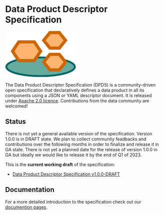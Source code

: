 # Data Product Descriptor Specification

![Open Data Mesh Initiative Logo](./docs/images/logo-odm.png)

The Data Product Descriptor Specification (DPDS) is a community-driven open specification that declaratively defines a data product in all its components using a JSON or YAML descriptor document. It is released under [Apache 2.0 licence](./LICENSE). Contributions from the data community are welcomed!

## Status
There is not yet a general available version of the specification. Version 1.0.0 is in DRAFT state. We plan to collect community feadbacks and contributions over the following months in order to finalize and release it in GA state. There is not yet a planned date for the release of version 1.0.0 in GA but ideally we would like to release it by the end of Q1 of 2023.

This is the **current working draft** of the specification:

- [Data Product Descriptor Specification v1.0.0-DRAFT](./versions/1.0.0-DRAFT.md)

## Documentation

For a more detailed introduction to the specification check out our [documention pages](https://dpds.opendatamesh.org/).